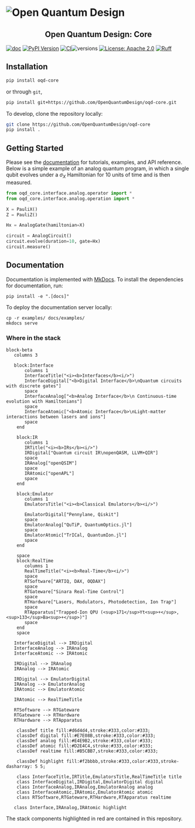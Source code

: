 # ![Open Quantum Design](https://raw.githubusercontent.com/OpenQuantumDesign/oqd-compiler-infrastructure/main/docs/img/oqd-logo-text.png)

<h2 align="center">
    Open Quantum Design: Core
</h2>


[![doc](https://img.shields.io/badge/documentation-lightblue)](https://docs.openquantumdesign.org/open-quantum-design-core)
[![PyPI Version](https://img.shields.io/pypi/v/oqd-core)](https://pypi.org/project/oqd-core)
[![CI](https://github.com/OpenQuantumDesign/oqd-core/actions/workflows/pytest.yml/badge.svg)](https://github.com/OpenQuantumDesign/oqd-core/actions/workflows/pytest.yml)![versions](https://img.shields.io/badge/python-3.10%20%7C%203.11%20%7C%203.12-blue)
[![License: Apache 2.0](https://img.shields.io/badge/license-Apache%202.0-brightgreen.svg)](https://opensource.org/licenses/Apache-2.0)
[![Ruff](https://img.shields.io/endpoint?url=https://raw.githubusercontent.com/astral-sh/ruff/main/assets/badge/v2.json)](https://github.com/astral-sh/ruff)


## Installation <a name="installation"></a>

```bash
pip install oqd-core
```
or through `git`,

```bash
pip install git+https://github.com/OpenQuantumDesign/oqd-core.git
```

To develop, clone the repository locally:

```bash
git clone https://github.com/OpenQuantumDesign/oqd-core
pip install .
```

## Getting Started <a name="Getting Started"></a>
Please see the [documentation](https://docs.openquantumdesign.org) for tutorials, examples, and API reference.
Below is a simple example of an analog quantum program, in which a single qubit evolves under 
a $\sigma_X$ Hamiltonian for 10 units of time and is then measured.
```python
from oqd_core.interface.analog.operator import *
from oqd_core.interface.analog.operation import *

X = PauliX()
Z = PauliZ()

Hx = AnalogGate(hamiltonian=X)

circuit = AnalogCircuit()
circuit.evolve(duration=10, gate=Hx)
circuit.measure()
```

## Documentation <a name="documentation"></a>

Documentation is implemented with [MkDocs](https://www.mkdocs.org/).
To install the dependencies for documentation, run:

```
pip install -e ".[docs]"
```

To deploy the documentation server locally:

```
cp -r examples/ docs/examples/
mkdocs serve
```

### Where in the stack
```mermaid
block-beta
   columns 3
   
   block:Interface
       columns 1
       InterfaceTitle("<i><b>Interfaces</b><i/>")
       InterfaceDigital["<b>Digital Interface</b>\nQuantum circuits with discrete gates"] 
       space
       InterfaceAnalog["<b>Analog Interface</b>\n Continuous-time evolution with Hamiltonians"] 
       space
       InterfaceAtomic["<b>Atomic Interface</b>\nLight-matter interactions between lasers and ions"]
       space
    end
    
    block:IR
       columns 1
       IRTitle("<i><b>IRs</b><i/>")
       IRDigital["Quantum circuit IR\nopenQASM, LLVM+QIR"] 
       space
       IRAnalog["openQSIM"]
       space
       IRAtomic["openAPL"]
       space
    end
    
    block:Emulator
       columns 1
       EmulatorsTitle("<i><b>Classical Emulators</b><i/>")
       
       EmulatorDigital["Pennylane, Qiskit"] 
       space
       EmulatorAnalog["QuTiP, QuantumOptics.jl"]
       space
       EmulatorAtomic["TrICal, QuantumIon.jl"]
       space
    end
    
    space
    block:RealTime
       columns 1
       RealTimeTitle("<i><b>Real-Time</b><i/>")
       space
       RTSoftware["ARTIQ, DAX, OQDAX"] 
       space
       RTGateware["Sinara Real-Time Control"]
       space
       RTHardware["Lasers, Modulators, Photodetection, Ion Trap"]
       space
       RTApparatus["Trapped-Ion QPU (<sup>171</sup>Yt<sup>+</sup>, <sup>133</sup>Ba<sup>+</sup>)"]
       space
    end
    space
    
   InterfaceDigital --> IRDigital
   InterfaceAnalog --> IRAnalog
   InterfaceAtomic --> IRAtomic
   
   IRDigital --> IRAnalog
   IRAnalog --> IRAtomic
   
   IRDigital --> EmulatorDigital
   IRAnalog --> EmulatorAnalog
   IRAtomic --> EmulatorAtomic
   
   IRAtomic --> RealTimeTitle
   
   RTSoftware --> RTGateware
   RTGateware --> RTHardware
   RTHardware --> RTApparatus
   
    classDef title fill:#d6d4d4,stroke:#333,color:#333;
    classDef digital fill:#E7E08B,stroke:#333,color:#333;
    classDef analog fill:#E4E9B2,stroke:#333,color:#333;
    classDef atomic fill:#D2E4C4,stroke:#333,color:#333;
    classDef realtime fill:#B5CBB7,stroke:#333,color:#333;

    classDef highlight fill:#f2bbbb,stroke:#333,color:#333,stroke-dasharray: 5 5;
    
    class InterfaceTitle,IRTitle,EmulatorsTitle,RealTimeTitle title
    class InterfaceDigital,IRDigital,EmulatorDigital digital
    class InterfaceAnalog,IRAnalog,EmulatorAnalog analog
    class InterfaceAtomic,IRAtomic,EmulatorAtomic atomic
    class RTSoftware,RTGateware,RTHardware,RTApparatus realtime
   
   class Interface,IRAnalog,IRAtomic highlight
```
The stack components highlighted in red are contained in this repository.
